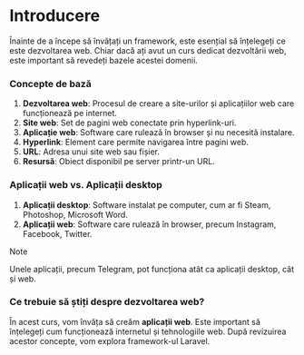 # Introducere

Înainte de a începe să învățați un framework, este esențial să înțelegeți ce este dezvoltarea web. Chiar dacă ați avut un curs dedicat dezvoltării web, este important să revedeți bazele acestei domenii.

### Concepte de bază

1. **Dezvoltarea web**: Procesul de creare a site-urilor și aplicațiilor web care funcționează pe internet.
2. **Site web**: Set de pagini web conectate prin hyperlink-uri.
3. **Aplicație web**: Software care rulează în browser și nu necesită instalare.
4. **Hyperlink**: Element care permite navigarea între pagini web.
5. **URL**: Adresa unui site web sau fișier.
6. **Resursă**: Obiect disponibil pe server printr-un URL.

### Aplicații web vs. Aplicații desktop

1. **Aplicații desktop**: Software instalat pe computer, cum ar fi Steam, Photoshop, Microsoft Word.
2. **Aplicații web**: Software care rulează în browser, precum Instagram, Facebook, Twitter.

> [!NOTE]  
> Unele aplicații, precum Telegram, pot funcționa atât ca aplicații desktop, cât și web.

### Ce trebuie să știți despre dezvoltarea web?

În acest curs, vom învăța să creăm **aplicații web**. Este important să înțelegeți cum funcționează internetul și tehnologiile web. După revizuirea acestor concepte, vom explora framework-ul Laravel.

[^1]: Desktop Applications, freematiq.com [online]. URL: https://freematiq.com/uslugi/desktop-prilozheniya/.